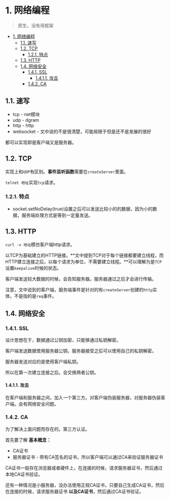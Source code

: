 # 1. 网络编程
> 原生，没有用框架

<!-- TOC -->

- [1. 网络编程](#1-网络编程)
  - [1.1. 速写](#11-速写)
  - [1.2. TCP](#12-tcp)
    - [1.2.1. 特点](#121-特点)
  - [1.3. HTTP](#13-http)
  - [1.4. 网络安全](#14-网络安全)
    - [1.4.1. SSL](#141-ssl)
      - [1.4.1.1. 攻击](#1411-攻击)
    - [1.4.2. CA](#142-ca)

<!-- /TOC -->

## 1.1. 速写

* tcp - net模块
* udp - dgram
* http - http
* websocket - 文中说的不是很清楚，可能局限于但是还不是发展的很好

都可以实现即是客户端又是服务器。

## 1.2. TCP

实现上和`UDP`有区别。**事件监听函数**需要在`createServer`里面。

`telnet 地址`实现`tcp`请求。

### 1.2.1. 特点

* socket.setNoDelay(true)设置之后可以发送比较小的的数据，因为小的数据，服务端处理方式是等到一定量发送。

## 1.3. HTTP

`curl -v 地址`模仿客户端http请求。

以TCP为基础建立的HTTP链接。**文中提到TCP对于每个链接都要建立线程，而HTTP建立连接之后，以每个请求为单位，不需要建立线程。**可以理解为是`TCP`设置`keepalive`时候的状态。

客户端发送较大数据的时候，会告知服务器。服务器通过之后才会进行传输。

注意，文中说到的客户端，服务端事件是针对的有`createServer`创建的`http`实体。不是指的是`req`事件。

## 1.4. 网络安全

### 1.4.1. SSL

设计思想在于，数据通过公钥加密，只能够通过私钥解密。

客户端发送数据使用服务器公钥，服务器接受之后可以使用自己的私钥解密。

服务器发送对应的是使用客户端私钥。

所以在第一次建立连接之后。会交换两者公钥。

#### 1.4.1.1. 攻击

在客户端和服务器之间，加入一个第三方。对客户端伪装服务器，对服务器伪装客户端。会有网络安全问题。

### 1.4.2. CA

为了解决上面问题而存在的。第三方认证。

首先要了解 **基本概念：**

* CA证书
* 服务器证书 - 带有CA签名的证书，所以客户端可以通过CA来验证服务器证书

CA证书一般存在浏览器或者硬件上，在连接的时候，请求服务器证书，然后通过本地CA证书验证。

还有一种情况是小服务器，没办法使用正规CA证书，只要自己生成CA证书，然后在连接的时候，请求服务器证书 **以及CA证书**，然后通过CA证书验证。



